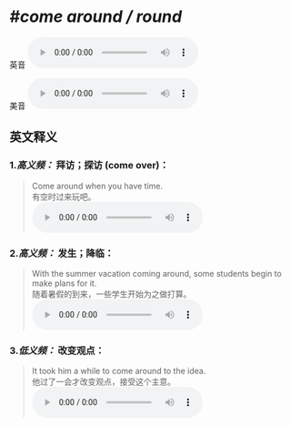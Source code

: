 # ***\#come around / round*** 
英音
<audio src="./media/come round1_AAC.aac" controls="controls"></audio>

美音
<audio src="./media/come around2_AAC.aac" controls="controls"></audio>



  

英文释义
---
### 1.*高义频：* **拜访；探访 (come over)：**  

 > Come around when you have time.  
 > 有空时过来玩吧。    
<audio src="./media/8-come-.aac" controls="controls"></audio>

### 2.*高义频：* **发生；降临：**  

 > With the summer vacation coming around, some students begin to make plans for it.  
 > 随着暑假的到来，一些学生开始为之做打算。    
<audio src="./media/Come-101_AAC.aac" controls="controls"></audio>

### 3.*低义频：* **改变观点：**  

 > It took him a while to come around to the idea.  
 > 他过了一会才改变观点，接受这个主意。    
<audio src="./media/Come-102_AAC.aac" controls="controls"></audio>


